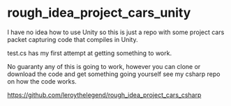 # rough_idea_project_cars_unity

I have no idea how to use Unity so this is just a repo with some project cars packet capturing code that compiles in Unity.

test.cs has my first attempt at getting something to work.

No guaranty any of this is going to work, however you can clone or download the code and get something going yourself see my csharp
repo on how the code works. 

https://github.com/leroythelegend/rough_idea_project_cars_csharp
